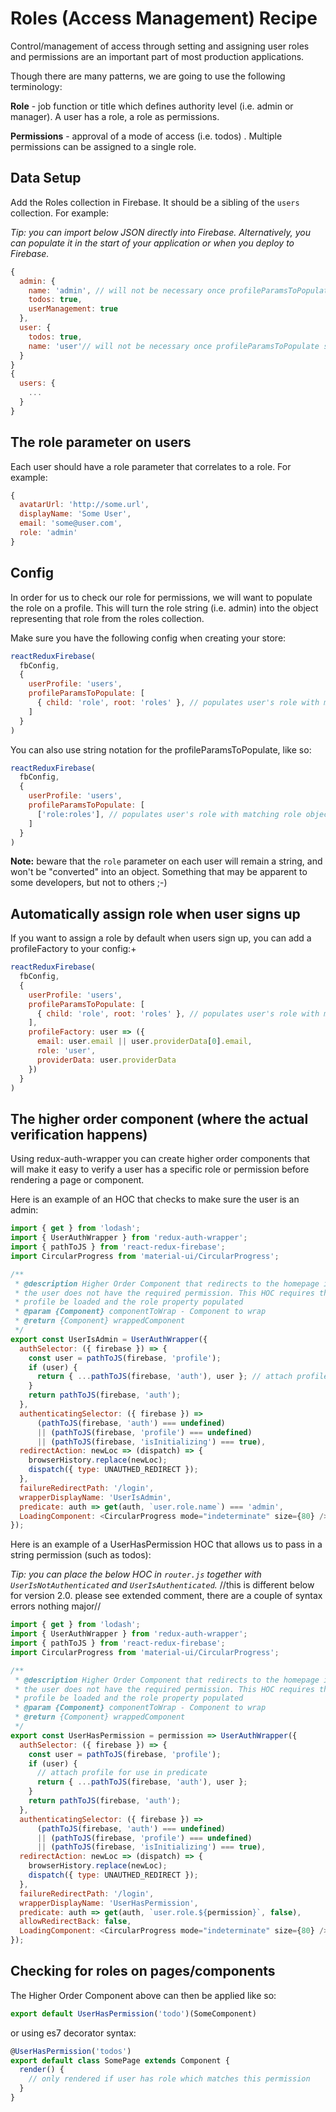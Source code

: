 # Roles (Access Management) Recipe

Control/management of access through setting and assigning user roles and permissions are an important part of most production applications.

Though there are many patterns, we are going to use the following terminology:

**Role** - job function or title which defines authority level (i.e. admin or manager). A user has a role, a role as permissions.

**Permissions** - approval of a mode of access (i.e. todos) . Multiple permissions can be assigned to a single role.

## Data Setup

Add the Roles collection in Firebase. It should be a sibling of the `users` collection. For example:

_Tip: you can import below JSON directly into Firebase. Alternatively, you can populate it in the start of your application or when you deploy to Firebase._

```js
{
  admin: {
    name: 'admin', // will not be necessary once profileParamsToPopulate supports keyProp
    todos: true,
    userManagement: true
  },
  user: {
    todos: true,
    name: 'user'// will not be necessary once profileParamsToPopulate supports keyProp
  }
}
{
  users: {
    ...
  }
}
```

## The role parameter on users

Each user should have a role parameter that correlates to a role. For example:

```js
{
  avatarUrl: 'http://some.url',
  displayName: 'Some User',
  email: 'some@user.com',
  role: 'admin'
}
```

## Config

In order for us to check our role for permissions, we will want to populate the role on a profile. This will turn the role string (i.e. admin) into the object representing that role from the roles collection.

Make sure you have the following config when creating your store:

```js
reactReduxFirebase(
  fbConfig,
  {
    userProfile: 'users',
    profileParamsToPopulate: [
      { child: 'role', root: 'roles' }, // populates user's role with matching role object from roles
    ]
  }
)
```

You can also use string notation for the profileParamsToPopulate, like so:

```js
reactReduxFirebase(
  fbConfig,
  {
    userProfile: 'users',
    profileParamsToPopulate: [
      ['role:roles'], // populates user's role with matching role object from roles
    ]
  }
)
```

**Note:** beware that the `role` parameter on each user will remain a string, and won't be "converted" into an object. Something that may be apparent to some developers, but not to others ;-)

## Automatically assign role when user signs up

If you want to assign a role by default when users sign up, you can add a profileFactory to your config:+

```js
reactReduxFirebase(
  fbConfig,
  {
    userProfile: 'users',
    profileParamsToPopulate: [
      { child: 'role', root: 'roles' }, // populates user's role with matching role object from roles
    ],
    profileFactory: user => ({
      email: user.email || user.providerData[0].email,
      role: 'user',
      providerData: user.providerData
    })
  }
)
```

## The higher order component (where the actual verification happens)

Using redux-auth-wrapper you can create higher order components that will make it easy to verify a user has a specific role or permission before rendering a page or component.

Here is an example of an HOC that checks to make sure the user is an admin:

```js
import { get } from 'lodash';
import { UserAuthWrapper } from 'redux-auth-wrapper';
import { pathToJS } from 'react-redux-firebase';
import CircularProgress from 'material-ui/CircularProgress';

/**
 * @description Higher Order Component that redirects to the homepage if
 * the user does not have the required permission. This HOC requires that the user
 * profile be loaded and the role property populated
 * @param {Component} componentToWrap - Component to wrap
 * @return {Component} wrappedComponent
 */
export const UserIsAdmin = UserAuthWrapper({
  authSelector: ({ firebase }) => {
    const user = pathToJS(firebase, 'profile');
    if (user) {
      return { ...pathToJS(firebase, 'auth'), user }; // attach profile for use in predicate
    }
    return pathToJS(firebase, 'auth');
  },
  authenticatingSelector: ({ firebase }) =>
      (pathToJS(firebase, 'auth') === undefined)
      || (pathToJS(firebase, 'profile') === undefined)
      || (pathToJS(firebase, 'isInitializing') === true),
  redirectAction: newLoc => (dispatch) => {
    browserHistory.replace(newLoc);
    dispatch({ type: UNAUTHED_REDIRECT });
  },
  failureRedirectPath: '/login',
  wrapperDisplayName: 'UserIsAdmin',
  predicate: auth => get(auth, `user.role.name`) === 'admin',
  LoadingComponent: <CircularProgress mode="indeterminate" size={80} />,
});
```

Here is an example of a UserHasPermission HOC that allows us to pass in a string permission (such as todos):

_Tip: you can place the below HOC in `router.js` together with `UserIsNotAuthenticated` and `UserIsAuthenticated`._
//this is different below for version 2.0. please see extended comment, there are a couple of syntax errors nothing major//
```js
import { get } from 'lodash';
import { UserAuthWrapper } from 'redux-auth-wrapper';
import { pathToJS } from 'react-redux-firebase';
import CircularProgress from 'material-ui/CircularProgress';

/**
 * @description Higher Order Component that redirects to the homepage if
 * the user does not have the required permission. This HOC requires that the user
 * profile be loaded and the role property populated
 * @param {Component} componentToWrap - Component to wrap
 * @return {Component} wrappedComponent
 */
export const UserHasPermission = permission => UserAuthWrapper({
  authSelector: ({ firebase }) => {
    const user = pathToJS(firebase, 'profile');
    if (user) {
      // attach profile for use in predicate
      return { ...pathToJS(firebase, 'auth'), user };
    }
    return pathToJS(firebase, 'auth');
  },
  authenticatingSelector: ({ firebase }) =>
      (pathToJS(firebase, 'auth') === undefined)
      || (pathToJS(firebase, 'profile') === undefined)
      || (pathToJS(firebase, 'isInitializing') === true),
  redirectAction: newLoc => (dispatch) => {
    browserHistory.replace(newLoc);
    dispatch({ type: UNAUTHED_REDIRECT });
  },
  failureRedirectPath: '/login',
  wrapperDisplayName: 'UserHasPermission',
  predicate: auth => get(auth, `user.role.${permission}`, false),
  allowRedirectBack: false,
  LoadingComponent: <CircularProgress mode="indeterminate" size={80} />,
});
```


## Checking for roles on pages/components

The Higher Order Component above can then be applied like so:

```js
export default UserHasPermission('todo')(SomeComponent)
```

or using es7 decorator syntax:

```js
@UserHasPermission('todos')
export default class SomePage extends Component {
  render() {
    // only rendered if user has role which matches this permission
  }
}
```
